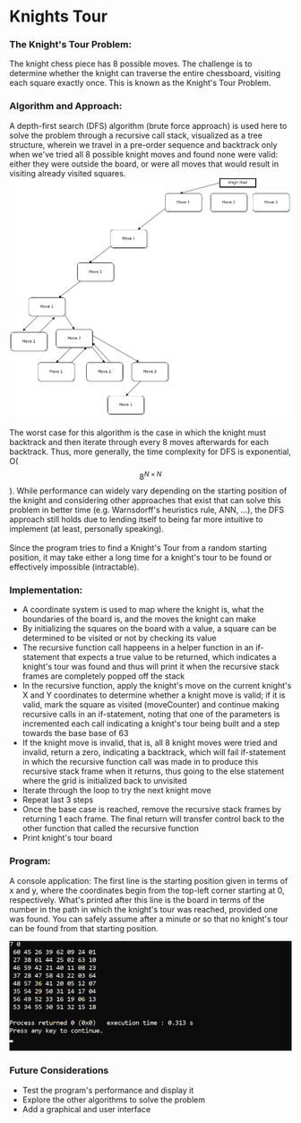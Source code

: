 # Knights Tour

### The Knight's Tour Problem:
The knight chess piece has 8 possible moves. The challenge is to determine whether the knight can traverse the entire chessboard, visiting each square exactly once. This is known as the Knight's Tour Problem.

### Algorithm and Approach:
A depth-first search (DFS) algorithm (brute force approach) is used here to solve the problem through a recursive call stack, visualized as a tree structure, wherein we travel in a pre-order sequence and backtrack only when we've tried all 8 possible knight moves and found none were valid: either they were outside the board, or were all moves that would result in visiting already visited squares. 
![Tree Structure Picture](imgs/knightsTourTreeStructureVisualization.png)
<BR><BR>
The worst case for this algorithm is the case in which the knight must backtrack and then iterate through every 8 moves afterwards for each backtrack. Thus, more generally, the time complexity for DFS is exponential, O($$8^{N \times N}$$). While performance can widely vary depending on the starting position of the knight and considering other approaches that exist that can solve this problem in better time (e.g. Warnsdorff's heuristics rule, ANN, ...), the DFS approach still holds due to lending itself to being far more intuitive to implement (at least, personally speaking).
<BR><BR>
Since the program tries to find a Knight's Tour from a random starting position, it may take either a long time for a knight's tour to be found or effectively impossible (intractable).

### Implementation:
- A coordinate system is used to map where the knight is, what the boundaries of the board is, and the moves the knight can make
- By initializing the squares on the board with a value, a square can be determined to be visited or not by checking its value
- The recursive function call happeens in a helper function in an if-statement that expects a true value to be returned, which indicates a knight's tour was found and thus will print it when the recursive stack frames are completely popped off the stack
- In the recursive function, apply the knight's move on the current knight's X and Y coordinates to determine whether a knight move is valid; if it is valid, mark the square as visited (moveCounter) and continue making recursive calls in an if-statement, noting that one of the parameters is incremented each call indicating a knight's tour being built and a step towards the base base of 63
- If the knight move is invalid, that is, all 8 knight moves were tried and invalid, return a zero, indicating a backtrack, which will fail if-statement in which the recursive function call was made in to produce this recursive stack frame when it returns, thus going to the else statement where the grid is initialized back to unvisited
- Iterate through the loop to try the next knight move
- Repeat last 3 steps
- Once the base case is reached, remove the recursive stack frames by returning 1 each frame. The final return will transfer control back to the other function that called the recursive function
- Print knight's tour board

### Program:
A console application: The first line is the starting position given in terms of x and y, where the coordinates begin from the top-left corner starting at 0, respectively. What's printed after this line is the board in terms of the number in the path in which the knight's tour was reached, provided one was found. You can safely assume after a minute or so that no knight's tour can be found from that starting position.


![Console Picture](imgs/8x8ktConsolePrintExampleShort.png)

### Future Considerations
- Test the program's performance and display it
- Explore the other algorithms to solve the problem
- Add a graphical and user interface

